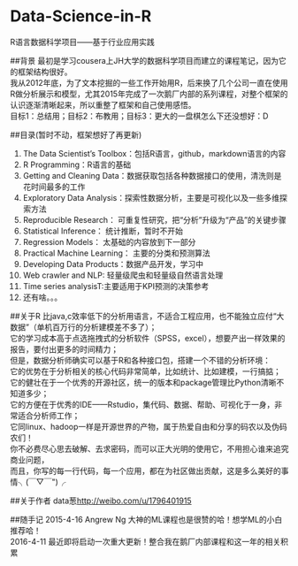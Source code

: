 # Data-Science-in-R
R语言数据科学项目——基于行业应用实践

##背景
最初是学习cousera上JH大学的数据科学项目而建立的课程笔记，因为它的框架结构很好。   
我从2012年底，为了文本挖掘的一些工作开始用R，后来换了几个公司一直在使用R做分析展示和模型，尤其2015年完成了一次鹅厂内部的系列课程，对整个框架的认识逐渐清晰起来，所以重整了框架和自己使用感悟。   
目标1：总结用；目标2：布教用；目标3：更大的一盘棋怎么下还没想好：D   

##目录(暂时不动，框架想好了再更新)
1. The Data Scientist’s Toolbox：包括R语言，github，markdown语言的内容
2. R Programming：R语言的基础
3. Getting and Cleaning Data：数据获取包括各种数据接口的使用，清洗则是花时间最多的工作
4. Exploratory Data Analysis：探索性数据分析，主要是可视化以及一些多维探索方法
5. Reproducible Research： 可重复性研究，把“分析”升级为“产品”的关键步骤
6. Statistical Inference： 统计推断，暂时不开始
7. Regression Models： 太基础的内容放到下一部分
8. Practical Machine Learning： 主要的分类和预测算法
9. Developing Data Products：数据产品开发，学习中
10. Web crawler and NLP: 轻量级爬虫和轻量级自然语言处理
11. Time series analysisT:主要适用于KPI预测的决策参考
12. 还有啥。。。

##关于R
比java,c效率低下的分析用语言，不适合工程应用，也不能独立应付“大数据”（单机百万行的分析建模差不多了）；   
它的学习成本高于点选拖拽式的分析软件（SPSS，excel），想要产出一样效果的报告，要付出更多的时间精力；   
但是，数据分析师确实可以基于R和各种接口包，搭建一个不错的分析环境：   
它的优势在于分析相关的核心代码非常简单，比如统计、比如建模，一行搞掂；   
它的健壮在于一个优秀的开源社区，统一的版本和package管理比Python清晰不知道多少；   
它的方便在于优秀的IDE——Rstudio，集代码、数据、帮助、可视化于一身，非常适合分析师工作；   
它同linux、hadoop一样是开源世界的产物，属于热爱自由和分享的码农以及伪码农们！   
你不必费尽心思去破解、去求密码，而可以正大光明的使用它，不用担心谁来追究商业问题，   
而且，你写的每一行代码，每一个应用，都在为社区做出贡献，这是多么美好的事情╮(￣▽￣")╭    

##关于作者
data葱<http://weibo.com/u/1796401915>  

##随手记
2015-4-16 Angrew Ng 大神的ML课程也是很赞的哈！想学ML的小白推荐哈！  
2016-4-11 最近即将启动一次重大更新！整合我在鹅厂内部课程和这一年的相关积累  


